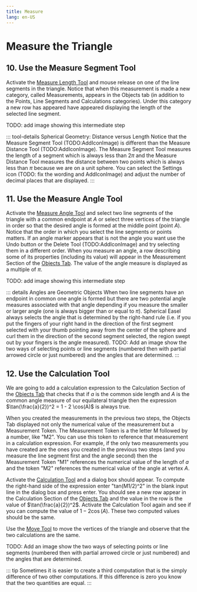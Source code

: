 ```yaml
---
title: Measure
lang: en-US
---
```


# Measure the Triangle

## 10. Use the Measure Segment Tool

Activate the [Measure Length Tool](/tools/measurement.html#length) and mouse release on one of the line segments in the triangle. Notice that when this measurement is made a new category, called Measurements, appears in the Objects tab (in addition to the Points, Line Segments and Calculations categories). Under this category a new row has appeared have appeared displaying the length of the selected line segment.

TODO: add image showing this intermediate step

::: tool-details Spherical Geometry: Distance versus Length
Notice that the Measure Segment Tool (TODO:AddIconImage) is different than the Measure Distance Tool (TODO:AddIconImage). The Measure Segment Tool measures the length of a segment which is always less than $2\pi$ and the Measure Distance Tool measures the distance between two points which is always less than $\pi$ because we are on a unit sphere. You can select the Settings icon (TODO: fix the wording and AddIconImage) and adjust the number of decimal places that are displayed.
:::

## 11. Use the Measure Angle Tool

Activate the [Measure Angle Tool](/tools/measurement.html#angle) and select two line segments of the triangle with a common endpoint at $A$ or select three vertices of the triangle in order so that the desired angle is formed at the middle point (point $A$). Notice that the order in which you select the line segments or points matters. If an angle marker appears that is not the angle you want use the Undo button or the Delete Tool (TODO:AddIconImage) and try selecting them in a different order. When you measure an angle, a row describing some of its properties (including its value) will appear in the Measurement Section of the [Objects Tab](/userguide/#objects-tab). The value of the angle measure is displayed as a multiple of $\pi$.

TODO: add image showing this intermediate step

::: details Angles are Geometric Objects
When two line segments have an endpoint in common one angle is formed but there are two potential angle measures associated with that angle depending if you measure the smaller or larger angle (one is always bigger than or equal to $\pi$). Spherical Easel always selects the angle that is determined by the right-hand rule (i.e. if you put the fingers of your right hand in the direction of the first segment selected with your thumb pointing away from the center of the sphere and curl them in the direction of the second segment selected, the region swept out by your fingers is the angle measured).
TODO: Add an image show the two ways of selecting points or line segments (numbered then with partial arrowed circle or just numbered) and the angles that are determined.
:::

## 12. Use the Calculation Tool

We are going to add a calculation expression to the Calculation Section of the [Objects Tab](/userguide/#objects-tab) that checks that if $a$ is the common side length and $A$ is the common angle measure of our equilateral triangle then the expression $\tan(\frac{a}{2})^2 = 1 - 2 \cos(A)$ is always true.

When you created the measurements in the previous two steps, the Objects Tab displayed not only the numerical value of the measurement but a Measurement Token. The Measurement Token is a the letter M followed by a number, like "M2". You can use this token to reference that measurement in a calculation expression. For example, if the only two measurements you have created are the ones you created in the previous two steps (and you measure the line segment first and the angle second) then the Measurement Token "M1" references the numerical value of the length of $a$ and the token "M2" references the numerical value of the angle at vertex $A$.

Activate the [Calculation Tool](/tools/measurement.html#calculation) and a dialog box should appear. To compute the right-hand side of the expression enter "tan(M1/2)^2" in the blank input line in the dialog box and press enter. You should see a new row appear in the Calculation Section of the [Objects Tab](/userguide/#objects-tab) and the value in the row is the value of $\tan(\frac{a}{2})^2$. Activate the Calculation Tool again and see if you can compute the value of $1 - 2 \cos(A)$. These two computed values should be the same.

Use the [Move Tool](/tools/display.html#move) to move the vertices of the triangle and observe that the two calculations are the same.

TODO: Add an image show the two ways of selecting points or line segments (numbered then with partial arrowed circle or just numbered) and the angles that are determined.

::: tip
Sometimes it is easier to create a third computation that is the simply difference of two other computations. If this difference is zero you know that the two quantities are equal.
:::
